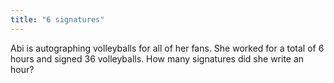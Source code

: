 ```yaml
---
title: "6 signatures"
---
```

Abi is autographing volleyballs for all of her fans. She worked for a total of 6 hours and signed 36 volleyballs. How many signatures did she write an hour?

